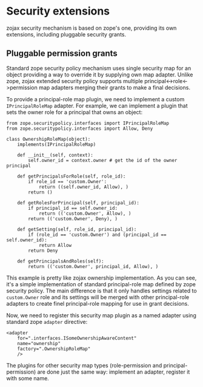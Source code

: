# Security extensions


zojax security mechanism is based on zope's one, providing its own extensions,
including pluggable security grants.


## Pluggable permission grants


Standard zope security policy mechanism uses single security map for an object
providing a way to override it by supplying own map adapter. Unlike zope, zojax
extended security policy supports multiple principal<->role<->permission map
adapters merging their grants to make a final decisions.

To provide a principal-role map plugin, we need to implement a custom
``IPrincipalRoleMap`` adapter. For example, we can implement a plugin that
sets the owner role for a principal that owns an object:

    from zope.securitypolicy.interfaces import IPrincipalRoleMap
    from zope.securitypolicy.interfaces import Allow, Deny

    class OwnershipRoleMap(object):
        implements(IPrincipalRoleMap)

        def __init__(self, context):
            self.owner_id = context.owner # get the id of the owner principal

        def getPrincipalsForRole(self, role_id):
            if role_id == 'custom.Owner':
                return ((self.owner_id, Allow), )
            return ()

        def getRolesForPrincipal(self, principal_id):
            if principal_id == self.owner_id:
                return (('custom.Owner', Allow), )
            return (('custom.Owner', Deny), )

        def getSetting(self, role_id, principal_id):
            if (role_id == 'custom.Owner') and (principal_id == self.owner_id):
                return Allow
            return Deny

        def getPrincipalsAndRoles(self):
            return (('custom.Owner', principal_id, Allow), )

This example is pretty like zojax ownership implementation. As you can see, it's
a simple implementation of standard principal-role map defined by zope security
policy. The main difference is that it only handles settings related to
``custom.Owner`` role and its settings will be merged with other principal-role
adapters to create finel principal-role mapping for use in grant decisions.

Now, we need to register this security map plugin as a named adapter using standard
zope ``adapter`` directive:

    <adapter
        for=".interfaces.ISomeOwnershipAwareContent"
        name="ownership"
        factory=".OwnershipRoleMap"
        />

The plugins for other security map types (role-permission and principal-permission)
are done just the same way: implement an adapter, register it with some name.
